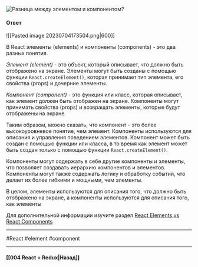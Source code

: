 ![Разница между элементом и компонентом?](https://youtu.be/81yRgVQ1ciM?t=663)

#### Ответ

![[Pasted image 20230704173504.png|600]]

В React элементы (elements) и компоненты (components) - это два разных понятия.

*Элемент (element)* - это объект, который описывает, что должно быть отображено на экране. Элементы могут быть созданы с помощью функции `React.createElement()`, которая принимает тип элемента, его свойства (props) и дочерние элементы.

*Компонент (component)* - это функция или класс, которая описывает, как элемент должен быть отображен на экране. Компоненты могут принимать свойства (props) и возвращать элементы, которые будут отображены на экране.

Таким образом, можно сказать, что компонент - это более высокоуровневое понятие, чем элемент. Компоненты используются для описания и управления поведением элементов. Компонент может быть создан с помощью функции или класса, в то время как элемент может быть создан только с помощью функции `React.createElement()`.

Компоненты могут содержать в себе другие компоненты и элементы, что позволяет создавать иерархию компонентов и элементов. Компоненты могут также содержать логику и обработку событий, что делает их более гибкими и мощными, чем элементы.

В целом, элементы используются для описания того, что должно быть отображено на экране, а компоненты используются для описания того, как элементы

Для дополнительной информации изучите раздел [React Elements vs React Components](https://tylermcginnis.com/react-elements-vs-react-components/)

____
#React #element #component

____

#### [[004 React + Redux|Назад]]